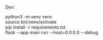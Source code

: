 Dev: 

python3 -m venv venv \
source bin/venv/activate \
pip install -r requirements.txt \
flask --app main run --host=0.0.0.0 --debug